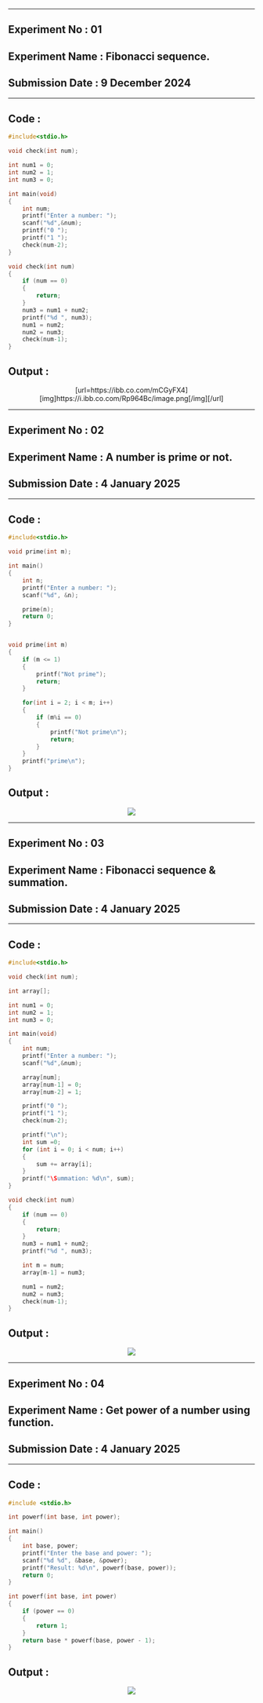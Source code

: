 

----------
## **Experiment No : 01**

## **Experiment Name :  Fibonacci sequence.**

## **Submission Date : 9 December 2024**

----------

## **Code :**
```C
#include<stdio.h>

void check(int num);

int num1 = 0;
int num2 = 1;
int num3 = 0;

int main(void)
{
    int num;
    printf("Enter a number: ");
    scanf("%d",&num);
    printf("0 ");
    printf("1 ");
    check(num-2);
}

void check(int num)
{
    if (num == 0)
    {
        return;
    }
    num3 = num1 + num2;
    printf("%d ", num3);
    num1 = num2;
    num2 = num3;
    check(num-1);
}

```

## **Output :**
<p align="center">
[url=https://ibb.co.com/mCGyFX4][img]https://i.ibb.co.com/Rp964Bc/image.png[/img][/url]
</p>





----------
## **Experiment No : 02**

## **Experiment Name :  A number is prime or not.**

## **Submission Date : 4 January 2025**

----------

## **Code :**
```C
#include<stdio.h>

void prime(int m);

int main()
{
    int n;
    printf("Enter a number: ");
    scanf("%d", &n);

    prime(n);
    return 0;
}


void prime(int m)
{
    if (m <= 1)
    {
        printf("Not prime");
        return;
    }

    for(int i = 2; i < m; i++)
    {
        if (m%i == 0)
        {
            printf("Not prime\n");
            return;
        }
    }
    printf("prime\n");
}


```

## **Output :**
<p align="center">
<img src="https://github.com/user-attachments/assets/43a4cc08-09d9-477f-8a09-79cee1ba2961">
</p>




----------
## **Experiment No : 03**

## **Experiment Name :  Fibonacci sequence & summation.**

## **Submission Date : 4 January 2025**

----------

## **Code :**
```C
#include<stdio.h>

void check(int num);

int array[];

int num1 = 0;
int num2 = 1;
int num3 = 0;

int main(void)
{
    int num;
    printf("Enter a number: ");
    scanf("%d",&num);

    array[num];
    array[num-1] = 0;
    array[num-2] = 1;

    printf("0 ");
    printf("1 ");
    check(num-2);

    printf("\n");
    int sum =0;
    for (int i = 0; i < num; i++)
    {
        sum += array[i];
    }
    printf("\Summation: %d\n", sum);
}

void check(int num)
{
    if (num == 0)
    {
        return;
    }
    num3 = num1 + num2;
    printf("%d ", num3);

    int m = num;
    array[m-1] = num3;

    num1 = num2;
    num2 = num3;
    check(num-1);
}

```

## **Output :**
<p align="center">
<img src="https://github.com/user-attachments/assets/b90c7e97-7537-45f5-8dd1-b8ea81635009">
</p>




----------
## **Experiment No : 04**

## **Experiment Name :  Get power of a number using function.**

## **Submission Date : 4 January 2025**

----------

## **Code :**
```C
#include <stdio.h>

int powerf(int base, int power);

int main()
{
    int base, power;
    printf("Enter the base and power: ");
    scanf("%d %d", &base, &power);
    printf("Result: %d\n", powerf(base, power));
    return 0;
}

int powerf(int base, int power)
{
    if (power == 0)
    {
        return 1;
    }
    return base * powerf(base, power - 1);
}


```

## **Output :**
<p align="center">
<img src="https://github.com/user-attachments/assets/3b48ff25-510e-461f-8b7b-713d49ef944d">
</p>
